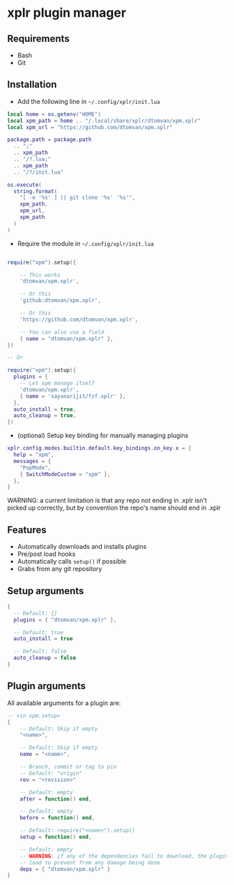 # xplr plugin manager

## Requirements

- Bash
- Git

## Installation

- Add the following line in `~/.config/xplr/init.lua`

```lua
local home = os.getenv("HOME")
local xpm_path = home .. "/.local/share/xplr/dtomvan/xpm.xplr"
local xpm_url = "https://github.com/dtomvan/xpm.xplr"

package.path = package.path
  .. ";"
  .. xpm_path
  .. "/?.lua;"
  .. xpm_path
  .. "/?/init.lua"

os.execute(
  string.format(
    "[ -e '%s' ] || git clone '%s' '%s'",
    xpm_path,
    xpm_url,
    xpm_path
  )
)
```

- Require the module in `~/.config/xplr/init.lua`

```lua

require("xpm").setup({

    -- This works
    'dtomvan/xpm.xplr',

    -- Or this
    'github:dtomvan/xpm.xplr',

    -- Or this
    'https://github.com/dtomvan/xpm.xplr',

    -- You can also use a field
    { name = "dtomvan/xpm.xplr" },
})

-- Or

require("xpm").setup({
  plugins = {
    -- Let xpm manage itself
    'dtomvan/xpm.xplr',
    { name = 'sayanarijit/fzf.xplr' },
  },
  auto_install = true,
  auto_cleanup = true,
})
```

- (optional) Setup key binding for manually managing plugins

```lua
xplr.config.modes.builtin.default.key_bindings.on_key.x = {
  help = "xpm",
  messages = {
    "PopMode",
    { SwitchModeCustom = "xpm" },
  },
}
```

WARNING: a current limitation is that any repo not ending in .xplr isn't picked
up correctly, but by convention the repo's name should end in .xplr


## Features
- Automatically downloads and installs plugins
- Pre/post load hooks
- Automatically calls `setup()` if possible
- Grabs from any git repository

## Setup arguments

```lua
{
  -- Default: {}
  plugins = { "dtomvan/xpm.xplr" },

  -- Default: true
  auto_install = true

  -- Default: false
  auto_cleanup = false
}
```


## Plugin arguments
All available arguments for a plugin are:
```lua
-- <in xpm.setup>
{
    -- Default: Skip if empty
    "<name>",

    -- Default: Skip if empty
    name = "<name>",

    -- Branch, commit or tag to pin
    -- Default: "origin"
    rev = "<revision>"

    -- Default: empty
    after = function() end,

    -- Default: empty
    before = function() end,

    -- Default: require("<name>").setup()
    setup = function() end,

    -- Default: empty
    -- WARNING: if any of the dependencies fail to download, the plugin won't
    -- load to prevent from any damage being done
    deps = { "dtomvan/xpm.xplr" }
}
```
